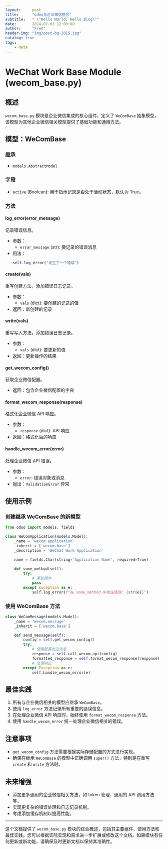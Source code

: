 ```yaml
---
layout:     post
title:      "odoo与企业微信整合"
subtitle:   " \"Hello World, Hello Blog\""
date:       2024-07-03 12:00:00
author:     "Fred"
header-img: "img/post-bg-2015.jpg"
catalog: true
tags:
    - Meta
---
```



# WeChat Work Base Module (wecom_base.py)

## 概述
`wecom_base.py` 模块是企业微信集成的核心组件，定义了 `WeComBase` 抽象模型。该模型为其他企业微信相关模型提供了基础功能和通用方法。

## 模型：WeComBase

### 继承
- `models.AbstractModel`

### 字段
- `active` (Boolean): 用于指示记录是否处于活动状态，默认为 True。

### 方法

#### log_error(error_message)
记录错误信息。
- 参数：
  - `error_message` (str): 要记录的错误消息
- 用法：
  ```python
  self.log_error("发生了一个错误")
  ```

#### create(vals)
重写创建方法，添加错误日志记录。
- 参数：
  - `vals` (dict): 要创建的记录的值
- 返回：新创建的记录

#### write(vals)
重写写入方法，添加错误日志记录。
- 参数：
  - `vals` (dict): 要更新的值
- 返回：更新操作的结果

#### get_wecom_config()
获取企业微信配置。
- 返回：包含企业微信配置的字典

#### format_wecom_response(response)
格式化企业微信 API 响应。
- 参数：
  - `response` (dict): API 响应
- 返回：格式化后的响应

#### handle_wecom_error(error)
处理企业微信 API 错误。
- 参数：
  - `error`: 错误对象或消息
- 抛出：`ValidationError` 异常

## 使用示例

### 创建继承 WeComBase 的新模型

```python
from odoo import models, fields

class WeComApplication(models.Model):
    _name = 'wecom.application'
    _inherit = ['wecom.base']
    _description = 'WeChat Work Application'

    name = fields.Char(string='Application Name', required=True)
    
    def some_method(self):
        try:
            # 某些操作
            pass
        except Exception as e:
            self.log_error(f"在 some_method 中发生错误: {str(e)}")
```

### 使用 WeComBase 方法

```python
class WeComMessage(models.Model):
    _name = 'wecom.message'
    _inherit = ['wecom.base']

    def send_message(self):
        config = self.get_wecom_config()
        try:
            # 使用配置发送消息
            response = self.call_wecom_api(config)
            formatted_response = self.format_wecom_response(response)
            # 处理响应
        except Exception as e:
            self.handle_wecom_error(e)
```

## 最佳实践
1. 所有与企业微信相关的模型应继承 `WeComBase`。
2. 使用 `log_error` 方法记录所有重要的错误信息。
3. 在处理企业微信 API 响应时，始终使用 `format_wecom_response` 方法。
4. 使用 `handle_wecom_error` 统一处理企业微信相关的错误。

## 注意事项
- `get_wecom_config` 方法需要根据实际存储配置的方式进行实现。
- 确保在继承 `WeComBase` 的模型中正确调用 `super()` 方法，特别是在重写 `create` 和 `write` 方法时。

## 未来增强
- 添加更多通用的企业微信相关方法，如 token 管理、通用的 API 调用方法等。
- 实现更复杂的错误处理和日志记录机制。
- 考虑添加缓存机制以提高性能。

---

这个文档提供了 `wecom_base.py` 模块的综合概述，包括其主要组件、使用方法和最佳实践。您可以根据实际实现和需求进一步扩展或修改这个文档。如果模块有任何更新或新功能，请确保及时更新文档以保持其准确性。
